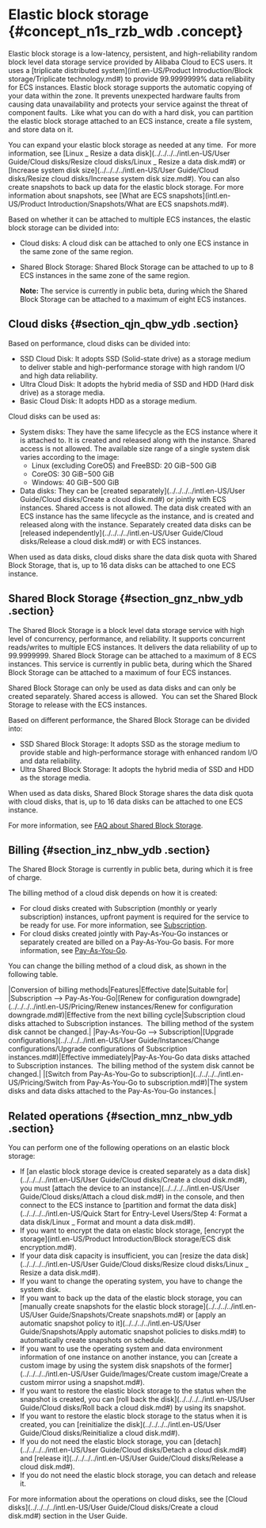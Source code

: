 # Elastic block storage {#concept_n1s_rzb_wdb .concept}

Elastic block storage is a low-latency, persistent, and high-reliability random block level data storage service provided by Alibaba Cloud to ECS users. It uses a [triplicate distributed system](intl.en-US/Product Introduction/Block storage/Triplicate technology.md#) to provide 99.9999999% data reliability for ECS instances. Elastic block storage supports the automatic copying of your data within the zone. It prevents unexpected hardware faults from causing data unavailability and protects your service against the threat of component faults.  Like what you can do with a hard disk, you can partition the elastic block storage attached to an ECS instance, create a file system, and store data on it.

You can expand your elastic block storage as needed at any time.  For more information, see [Linux \_ Resize a data disk](../../../../intl.en-US/User Guide/Cloud disks/Resize cloud disks/Linux _ Resize a data disk.md#) or  [Increase system disk size](../../../../intl.en-US/User Guide/Cloud disks/Resize cloud disks/Increase system disk size.md#). You can also create snapshots to back up data for the elastic block storage. For more information about snapshots, see [What are ECS snapshots](intl.en-US/Product Introduction/Snapshots/What are ECS snapshots.md#).

Based on whether it can be attached to multiple ECS instances, the elastic block storage can be divided into:

-   Cloud disks: A cloud disk can be attached to only one ECS instance in the same zone of the same region.
-   Shared Block Storage: Shared Block Storage can be attached to up to 8 ECS instances in the same zone of the same region.

    **Note:** The service is currently in public beta, during which the Shared Block Storage can be attached to a maximum of eight ECS instances.


## Cloud disks {#section_qjn_qbw_ydb .section}

Based on performance, cloud disks can be divided into:

-   SSD Cloud Disk: It adopts SSD \(Solid-state drive\) as a storage medium to deliver stable and high-performance storage with high random I/O and high data reliability.
-   Ultra Cloud Disk: It adopts the hybrid media of SSD and HDD \(Hard disk drive\) as a storage media.
-   Basic Cloud Disk: It adopts HDD as a storage medium.

Cloud disks can be used as:

-   System disks: They have the same lifecycle as the ECS instance where it is attached to. It is created and released along with the instance. Shared access is not allowed. The available size range of a single system disk varies according to the image:
    -   Linux \(excluding CoreOS\) and FreeBSD: 20 GiB−500 GiB
    -   CoreOS: 30 GiB−500 GiB
    -   Windows: 40 GiB−500 GiB
-   Data disks: They can be [created separately](../../../../intl.en-US/User Guide/Cloud disks/Create a cloud disk.md#) or jointly with ECS instances. Shared access is not allowed. The data disk created with an ECS instance has the same lifecycle as the instance, and is created and released along with the instance. Separately created data disks can be [released independently](../../../../intl.en-US/User Guide/Cloud disks/Release a cloud disk.md#) or with ECS instances.

When used as data disks, cloud disks share the data disk quota with Shared Block Storage, that is, up to 16 data disks can be attached to one ECS instance.

## Shared Block Storage {#section_gnz_nbw_ydb .section}

The Shared Block Storage is a block level data storage service with high level of concurrency, performance, and reliability. It supports concurrent reads/writes to multiple ECS instances. It delivers the data reliability of up to 99.9999999. Shared Block Storage can be attached to a maximum of 8 ECS instances. This service is currently in public beta, during which the Shared Block Storage can be attached to a maximum of four ECS instances.

Shared Block Storage can only be used as data disks and can only be created separately. Shared access is allowed.  You can set the Shared Block Storage to release with the ECS instances.

Based on different performance, the Shared Block Storage can be divided into:

-   SSD Shared Block Storage: It adopts SSD as the storage medium to provide stable and high-performance storage with enhanced random I/O and data reliability.
-   Ultra Shared Block Storage: It adopts the hybrid media of SSD and HDD as the storage media.

When used as data disks, Shared Block Storage shares the data disk quota with cloud disks, that is, up to 16 data disks can be attached to one ECS instance.

For more information, see [FAQ about Shared Block Storage](https://www.alibabacloud.com/help/doc-detail/53820.htm).

## Billing {#section_inz_nbw_ydb .section}

The Shared Block Storage is currently in public beta, during which it is free of charge.

The billing method of a cloud disk depends on how it is created:

-   For cloud disks created with Subscription \(monthly or yearly subscription\) instances, upfront payment is required for the service to be ready for use. For more information, see [Subscription](../../../../intl.en-US/Pricing/Subscription.md#).
-   For cloud disks created jointly with Pay-As-You-Go instances or separately created are billed on a Pay-As-You-Go basis. For more information, see [Pay-As-You-Go](../../../../intl.en-US/Pricing/Pay-As-You-Go.md#).

You can change the billing method of a cloud disk, as shown in the following table.

|Conversion of billing methods|Features|Effective date|Suitable for|
|Subscription —\> Pay-As-You-Go|[Renew for configuration downgrade](../../../../intl.en-US/Pricing/Renew instances/Renew for configuration downgrade.md#)|Effective from the next billing cycle|Subscription cloud disks attached to Subscription instances.  The billing method of the system disk cannot be changed.|
|Pay-As-You-Go —\> Subscription|[Upgrade configurations](../../../../intl.en-US/User Guide/Instances/Change configurations/Upgrade configurations of Subscription instances.md#)|Effective immediately|Pay-As-You-Go data disks attached to Subscription instances.  The billing method of the system disk cannot be changed.|
|[Switch from Pay-As-You-Go to subscription](../../../../intl.en-US/Pricing/Switch from Pay-As-You-Go to subscription.md#)|The system disks and data disks attached to the Pay-As-You-Go instances.|

## Related operations {#section_mnz_nbw_ydb .section}

You can perform one of the following operations on an elastic block storage:

-   If [an elastic block storage device is created separately as a data disk](../../../../intl.en-US/User Guide/Cloud disks/Create a cloud disk.md#), you must [attach the device to an instance](../../../../intl.en-US/User Guide/Cloud disks/Attach a cloud disk.md#) in the console, and then connect to the ECS instance to [partition and format the data disk](../../../../intl.en-US/Quick Start for Entry-Level Users/Step 4: Format a data disk/Linux _ Format and mount a data disk.md#).
-   If you want to encrypt the data on elastic block storage, [encrypt the storage](intl.en-US/Product Introduction/Block storage/ECS disk encryption.md#).
-   If your data disk capacity is insufficient, you can [resize the data disk](../../../../intl.en-US/User Guide/Cloud disks/Resize cloud disks/Linux _ Resize a data disk.md#).
-   If you want to change the operating system, you have to change the system disk.
-   If you want to back up the data of the elastic block storage, you can [manually create snapshots for the elastic block storage](../../../../intl.en-US/User Guide/Snapshots/Create snapshots.md#) or [apply an automatic snapshot policy to it](../../../../intl.en-US/User Guide/Snapshots/Apply automatic snapshot policies to disks.md#) to automatically create snapshots on schedule.
-   If you want to use the operating system and data environment information of one instance on another instance, you can [create a custom image by using the system disk snapshots of the former](../../../../intl.en-US/User Guide/Images/Create custom image/Create a custom mirror using a snapshot.md#).
-   If you want to restore the elastic block storage to the status when the snapshot is created, you can [roll back the disk](../../../../intl.en-US/User Guide/Cloud disks/Roll back a cloud disk.md#) by using its snapshot.
-   If you want to restore the elastic block storage to the status when it is created, you can [reinitialize the disk](../../../../intl.en-US/User Guide/Cloud disks/Reinitialize a cloud disk.md#).
-   If you do not need the elastic block storage, you can [detach](../../../../intl.en-US/User Guide/Cloud disks/Detach a cloud disk.md#) and [release it](../../../../intl.en-US/User Guide/Cloud disks/Release a cloud disk.md#). 
-   If you do not need the elastic block storage, you can detach and release it.

For more information about the operations on cloud disks, see the [Cloud disks](../../../../intl.en-US/User Guide/Cloud disks/Create a cloud disk.md#) section in the User Guide.

